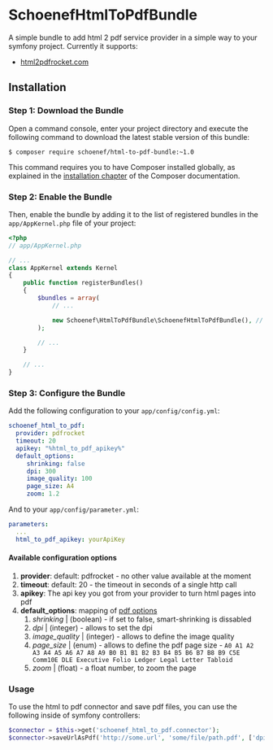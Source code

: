 # SchoenefHtmlToPdfBundle
A simple bundle to add html 2 pdf service provider in a simple way to your symfony project. Currently it supports:

 - [html2pdfrocket.com](https://www.html2pdfrocket.com)

## Installation

### Step 1: Download the Bundle


Open a command console, enter your project directory and execute the
following command to download the latest stable version of this bundle:

```console
$ composer require schoenef/html-to-pdf-bundle:~1.0
```

This command requires you to have Composer installed globally, as explained
in the [installation chapter](https://getcomposer.org/doc/00-intro.md)
of the Composer documentation.

### Step 2: Enable the Bundle

Then, enable the bundle by adding it to the list of registered bundles
in the `app/AppKernel.php` file of your project:

```php
<?php
// app/AppKernel.php

// ...
class AppKernel extends Kernel
{
    public function registerBundles()
    {
        $bundles = array(
            // ...

            new Schoenef\HtmlToPdfBundle\SchoenefHtmlToPdfBundle(), // takes care of html to pdf conversion via third party services
        );

        // ...
    }

    // ...
}
```

### Step 3: Configure the Bundle

Add the following configuration to your ```app/config/config.yml```:
```yml
schoenef_html_to_pdf:
  provider: pdfrocket
  timeout: 20
  apikey: "%html_to_pdf_apikey%"
  default_options:
     shrinking: false
     dpi: 300
     image_quality: 100
     page_size: A4
     zoom: 1.2
```

And to your ```app/config/parameter.yml```:
```yml
parameters:
  ...
  html_to_pdf_apikey: yourApiKey
```

#### Available configuration options

1. **provider**: default: pdfrocket - no other value available at the moment
1. **timeout**: default: 20 - the timeout in seconds of a single http call
1. **apikey**: The api key you got from your provider to turn html pages into pdf
1. **default_options**: mapping of [pdf options](https://www.html2pdfrocket.com/#htmltopdf)
   1. *shrinking* | (boolean) - if set to false, smart-shrinking is dissabled
   1. *dpi* | (integer) - allows to set the dpi
   1. *image_quality* | (integer) - allows to define the image quality
   1. *page_size* | (enum) - allows to define the pdf page size - ```A0 A1 A2 A3 A4 A5 A6 A7 A8 A9 B0 B1 B1 B2 B3 B4 B5 B6 B7 B8 B9 C5E Comm10E DLE Executive Folio Ledger Legal Letter Tabloid```
   1. *zoom* | (float) - a float number, to zoom the page 

### Usage

To use the html to pdf connector and save pdf files, you can use the following inside of symfony controllers:

```php
$connector = $this->get('schoenef_html_to_pdf.connector');
$connector->saveUrlAsPdf('http://some.url', 'some/file/path.pdf', ['dpi' => 96]);
```
